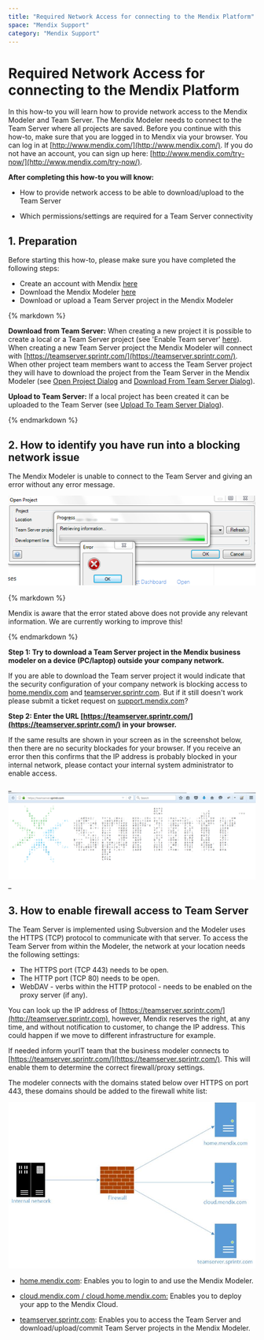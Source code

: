 ```yaml
---
title: "Required Network Access for connecting to the Mendix Platform"
space: "Mendix Support"
category: "Mendix Support"
---
```

# Required Network Access for connecting to the Mendix Platform

In this how-to you will learn how to provide network access to the Mendix Modeler and Team Server. The Mendix Modeler needs to connect to the Team Server where all projects are saved. Before you continue with this how-to, make sure that you are logged in to Mendix via your browser. You can log in at [http://www.mendix.com/](http://www.mendix.com/). If you do not have an account, you can sign up here: [http://www.mendix.com/try-now/](http://www.mendix.com/try-now/).

**After completing this how-to you will know:**

*   How to provide network access to be able to download/upload to the Team Server

*   Which permissions/settings are required for a Team Server connectivity

## 1. Preparation

Before starting this how-to, please make sure you have completed the following steps:

*   Create an account with Mendix [here](http://www.mendix.com/try-now/)
*   Download the Mendix Modeler [here](https://appstore.home.mendix.com/index3.html)[](https://appstore.mendix.com/)
*   Download or upload a Team Server project in the Mendix Modeler

<div class="alert alert-info">{% markdown %}

**Download from Team Server:** When creating a new project it is possible to create a local or a Team Server project (see 'Enable Team server' [here](/refguide6/App+Settings+Dialog)). When creating a new Team Server project the Mendix Modeler will connect with [https://teamserver.sprintr.com/](https://teamserver.sprintr.com/). When other project team members want to access the Team Server project they will have to download the project from the Team Server in the Mendix Modeler (see [Open Project Dialog](/refguide6/Open+Project+Dialog) and [Download From Team Server Dialog](/refguide6/Download+From+Team+Server+Dialog)).

**Upload to Team Server:** If a local project has been created it can be uploaded to the Team Server (see [Upload To Team Server Dialog](/refguide6/Upload+To+Team+Server+Dialog)).

{% endmarkdown %}</div>

## 2\. How to identify you have run into a blocking network issue

The Mendix Modeler is unable to connect to the Team Server and giving an error without any error message.

![](attachments/19202983/19399016.png)

<div class="alert alert-info">{% markdown %}

Mendix is aware that the error stated above does not provide any relevant information. We are currently working to improve this!

{% endmarkdown %}</div>

**Step 1: Try to download a Team Server project in the Mendix business modeler on a device (PC/laptop) outside your company network.**

If you are able to download the Team server project it would indicate that the security configuration of your company network is blocking access to [home.mendix.com](http://mendix.com) and [teamserver.sprintr.com](http://teamserver.sprintr.com). But if it still doesn't work please submit a ticket request on [support.mendix.com](https://support.mendixcloud.com/)?

**Step 2: Enter the URL [https://teamserver.sprintr.com/](https://teamserver.sprintr.com/) in your browser.**

If the same results are shown in your screen as in the screenshot below, then there are no security blockades for your browser. If you receive an error then this confirms that the IP address is probably blocked in your internal network, please contact your internal system administrator to enable access.

_![](attachments/19202983/19399024.png)
_

## 3\. How to enable firewall access to Team Server

The Team Server is implemented using Subversion and the Modeler uses the HTTPS (TCP) protocol to communicate with that server. To access the Team Server from within the Modeler, the network at your location needs the following settings:

*   The HTTPS port (TCP 443) needs to be open.
*   The HTTP port (TCP 80) needs to be open.
*   WebDAV - verbs within the HTTP protocol - needs to be enabled on the proxy server (if any).

You can look up the IP address of [https://teamserver.sprintr.com/](http://teamserver.sprintr.com), however, Mendix reserves the right, at any time, and without notification to customer, to change the IP address. This could happen if we move to different infrastructure for example.

If needed inform yourIT team that the business modeler connects to [https://teamserver.sprintr.com/](https://teamserver.sprintr.com/). This will enable them to determine the correct firewall/proxy settings.

The modeler connects with the domains stated below over HTTPS on port 443, these domains should be added to the firewall white list:

[![](attachments/19202983/19399025.jpg)](http://teamserver.sprintr.com)

* [home.mendix.com](http://mendix.com): Enables you to login to and use the Mendix Modeler.

* [cloud.mendix.com / cloud.home.mendix.com:](http://mendix.com) Enables you to deploy your app to the Mendix Cloud.

* [teamserver.sprintr.com](http://teamserver.sprintr.com): Enables you to access the Team Server and download/upload/commit Team Server projects in the Mendix Modeler.
